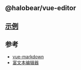 ## @halobear/vue-editor

## [示例](https://halobear.github.io/npm-packages/vue-editor/demo.html)

## 参考

- [vue-markdown](https://github.com/miaolz123/vue-markdown)
- [富文本编辑器](todo)
